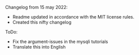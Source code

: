 Changelog from 15 may 2022:

- Readme updated in accordance with the MIT license rules.
- Created this nifty changelog 

ToDo:

- Fix the argument-issues in the mysqli tutorials
- Translate this into English 
